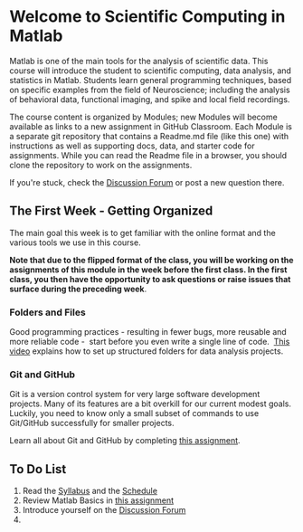 # Welcome to Scientific Computing in Matlab

Matlab is one of the main tools for the analysis of scientific data. This course will introduce the student to scientific computing, data analysis, and statistics in Matlab. Students learn general programming techniques, based on specific examples from the field of Neuroscience; including the analysis of behavioral data, functional imaging, and spike and local field recordings.

The course content is organized by Modules; new Modules will become available as links to a new assignment in GitHub Classroom. Each Module is a separate git repository that contains a Readme.md file (like this one) with instructions as well as supporting docs, data, and starter code for assignments. While you can read the Readme file in a browser, you should clone the repository to work on the assignments.

If you're stuck, check the [Discussion Forum](https://github.com/orgs/Scientific-Computing-in-Matlab/teams/students-2023) or post a new question there.

## The First Week - Getting Organized

The main goal this week is to get familiar with the online format and the various tools we use in this course.

**Note that due to the flipped format of the class, you will be working on the assignments of this module in the week before the first class.
In the first class, you then have the opportunity to ask questions or raise issues that surface during the preceding week**.

### Folders and Files

Good programming practices - resulting in fewer bugs, more reusable and more reliable code -  start before you even write a single line of code.  
[This video](https://youtu.be/MGYSZHscos8) explains how to set up structured folders for data analysis projects.

### Git and GitHub

Git is a version control system for very large software development projects. Many of its features are a bit overkill for our current modest goals. Luckily, you need to know only a small subset of commands to use Git/GitHub successfully for smaller projects.

Learn all about Git and GitHub by completing [this assignment](https://classroom.github.com/a/tOy8ASUu).

## To Do List

1. Read the [Syllabus](./docs/syllabus.docx) and the [Schedule](./docs/schedule.docx)
2. Review Matlab Basics in [this assignment](https://classroom.github.com/a/fSPQOOPw)
3. Introduce yourself on the [Discussion Forum](https://github.com/orgs/Scientific-Computing-in-Matlab/teams/students-2023/discussions/1)
4.  

